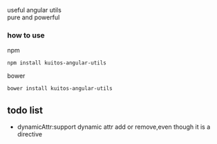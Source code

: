 useful angular utils  
pure and powerful

### how to use
npm  
```
npm install kuitos-angular-utils
```
bower  
```bash
bower install kuitos-angular-utils
```


## todo list
* dynamicAttr:support dynamic attr add or remove,even though it is a directive